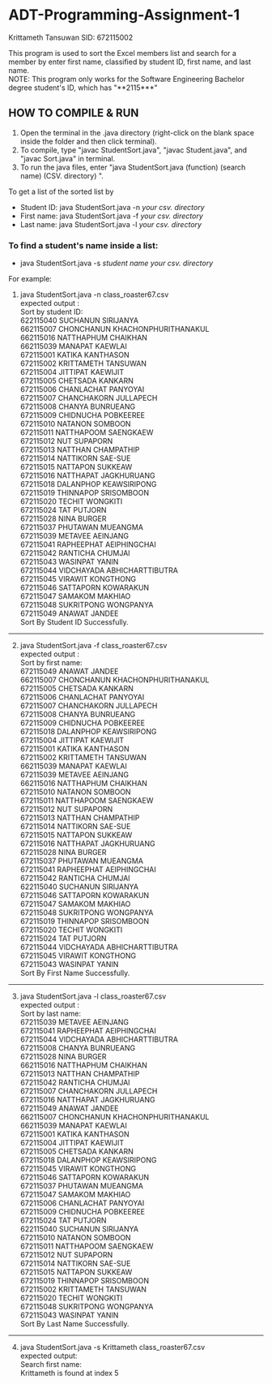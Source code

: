 # ADT-Programming-Assignment-1

Krittameth Tansuwan SID: 672115002

This program is used to sort the Excel members list and search for a member by enter first name, classified by student ID, first name, and last name.  
NOTE: This program only works for the Software Engineering Bachelor degree student's ID, which has "\*\*2115*\*\*\"  

## HOW TO COMPILE & RUN ##
1. Open the terminal in the .java directory (right-click on the blank space inside the folder and then click terminal).
2. To compile, type "javac StudentSort.java", "javac Student.java", and "javac Sort.java" in terminal.
3. To run the java files, enter "java StudentSort.java (function) (search name) (CSV. directory) ".

To get a list of the sorted list by<br/>
* Student ID: java StudentSort.java -n *your csv. directory*<br/>
* First name: java StudentSort.java -f *your csv. directory*<br/>
* Last name: java StudentSort.java -l *your csv. directory*<br/>

### To find a student's name inside a list: ###
* java StudentSort.java -s *student name* *your csv. directory*

For example:  
1. java StudentSort.java -n class_roaster67.csv  
expected output :  
Sort by student ID:  
622115040 SUCHANUN  SIRIJANYA  
662115007 CHONCHANUN  KHACHONPHURITHANAKUL  
662115016 NATTHAPHUM  CHAIKHAN  
662115039 MANAPAT  KAEWLAI  
672115001 KATIKA  KANTHASON  
672115002 KRITTAMETH  TANSUWAN  
672115004 JITTIPAT  KAEWIJIT  
672115005 CHETSADA  KANKARN  
672115006 CHANLACHAT  PANYOYAI  
672115007 CHANCHAKORN  JULLAPECH  
672115008 CHANYA  BUNRUEANG  
672115009 CHIDNUCHA  POBKEEREE  
672115010 NATANON  SOMBOON  
672115011 NATTHAPOOM  SAENGKAEW  
672115012 NUT  SUPAPORN  
672115013 NATTHAN  CHAMPATHIP  
672115014 NATTIKORN  SAE-SUE  
672115015 NATTAPON  SUKKEAW  
672115016 NATTHAPAT  JAGKHURUANG  
672115018 DALANPHOP  KEAWSIRIPONG  
672115019 THINNAPOP  SRISOMBOON  
672115020 TECHIT  WONGKITI  
672115024 TAT  PUTJORN  
672115028 NINA  BURGER  
672115037 PHUTAWAN  MUEANGMA  
672115039 METAVEE  AEINJANG  
672115041 RAPHEEPHAT  AEIPHINGCHAI  
672115042 RANTICHA  CHUMJAI  
672115043 WASINPAT  YANIN  
672115044 VIDCHAYADA  ABHICHARTTIBUTRA  
672115045 VIRAWIT  KONGTHONG  
672115046 SATTAPORN  KOWARAKUN  
672115047 SAMAKOM  MAKHIAO  
672115048 SUKRITPONG  WONGPANYA  
672115049 ANAWAT  JANDEE  
Sort By Student ID Successfully.  
--------------------------------------  
  
2. java StudentSort.java -f class_roaster67.csv  
expected output :  
Sort by first name:  
672115049 ANAWAT  JANDEE  
662115007 CHONCHANUN  KHACHONPHURITHANAKUL  
672115005 CHETSADA  KANKARN  
672115006 CHANLACHAT  PANYOYAI  
672115007 CHANCHAKORN  JULLAPECH  
672115008 CHANYA  BUNRUEANG  
672115009 CHIDNUCHA  POBKEEREE  
672115018 DALANPHOP  KEAWSIRIPONG  
672115004 JITTIPAT  KAEWIJIT  
672115001 KATIKA  KANTHASON  
672115002 KRITTAMETH  TANSUWAN  
662115039 MANAPAT  KAEWLAI  
672115039 METAVEE  AEINJANG  
662115016 NATTHAPHUM  CHAIKHAN  
672115010 NATANON  SOMBOON  
672115011 NATTHAPOOM  SAENGKAEW  
672115012 NUT  SUPAPORN  
672115013 NATTHAN  CHAMPATHIP  
672115014 NATTIKORN  SAE-SUE  
672115015 NATTAPON  SUKKEAW  
672115016 NATTHAPAT  JAGKHURUANG  
672115028 NINA  BURGER  
672115037 PHUTAWAN  MUEANGMA  
672115041 RAPHEEPHAT  AEIPHINGCHAI  
672115042 RANTICHA  CHUMJAI  
622115040 SUCHANUN  SIRIJANYA  
672115046 SATTAPORN  KOWARAKUN  
672115047 SAMAKOM  MAKHIAO  
672115048 SUKRITPONG  WONGPANYA  
672115019 THINNAPOP  SRISOMBOON  
672115020 TECHIT  WONGKITI  
672115024 TAT  PUTJORN  
672115044 VIDCHAYADA  ABHICHARTTIBUTRA  
672115045 VIRAWIT  KONGTHONG  
672115043 WASINPAT  YANIN  
Sort By First Name Successfully.  
--------------------------------------  
  
3. java StudentSort.java -l class_roaster67.csv  
expected output :  
Sort by last name:  
672115039 METAVEE  AEINJANG  
672115041 RAPHEEPHAT  AEIPHINGCHAI  
672115044 VIDCHAYADA  ABHICHARTTIBUTRA  
672115008 CHANYA  BUNRUEANG  
672115028 NINA  BURGER  
662115016 NATTHAPHUM  CHAIKHAN  
672115013 NATTHAN  CHAMPATHIP  
672115042 RANTICHA  CHUMJAI  
672115007 CHANCHAKORN  JULLAPECH  
672115016 NATTHAPAT  JAGKHURUANG  
672115049 ANAWAT  JANDEE  
662115007 CHONCHANUN  KHACHONPHURITHANAKUL  
662115039 MANAPAT  KAEWLAI  
672115001 KATIKA  KANTHASON  
672115004 JITTIPAT  KAEWIJIT  
672115005 CHETSADA  KANKARN  
672115018 DALANPHOP  KEAWSIRIPONG  
672115045 VIRAWIT  KONGTHONG  
672115046 SATTAPORN  KOWARAKUN  
672115037 PHUTAWAN  MUEANGMA  
672115047 SAMAKOM  MAKHIAO  
672115006 CHANLACHAT  PANYOYAI  
672115009 CHIDNUCHA  POBKEEREE  
672115024 TAT  PUTJORN  
622115040 SUCHANUN  SIRIJANYA  
672115010 NATANON  SOMBOON  
672115011 NATTHAPOOM  SAENGKAEW  
672115012 NUT  SUPAPORN  
672115014 NATTIKORN  SAE-SUE  
672115015 NATTAPON  SUKKEAW  
672115019 THINNAPOP  SRISOMBOON  
672115002 KRITTAMETH  TANSUWAN  
672115020 TECHIT  WONGKITI  
672115048 SUKRITPONG  WONGPANYA  
672115043 WASINPAT  YANIN  
Sort By Last Name Successfully.  
--------------------------------------  
  
4. java StudentSort.java -s Krittameth class_roaster67.csv  
expected output:  
Search first name:  
Krittameth is found at index 5  

